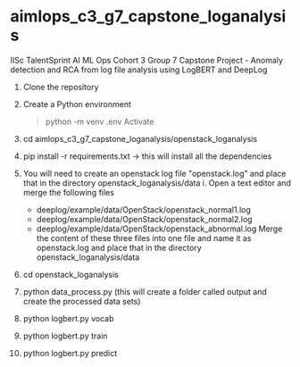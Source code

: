 # aimlops_c3_g7_capstone_loganalysis
IISc TalentSprint AI ML Ops Cohort 3 Group 7 Capstone Project - Anomaly detection and RCA from log file analysis using LogBERT and DeepLog 

1. Clone the repository
2. Create a Python environment
   >python -m venv .env
   >Activate
3. cd aimlops_c3_g7_capstone_loganalysis/openstack_loganalysis
4. pip install -r requirements.txt -> this will install all the dependencies
5. You will need to create an openstack log file "openstack.log" and place that in the directory openstack_loganalysis/data
   i. Open a text editor and merge the following files
   - deeplog/example/data/OpenStack/openstack_normal1.log
   - deeplog/example/data/OpenStack/openstack_normal2.log
   - deeplog/example/data/OpenStack/openstack_abnormal.log
   Merge the content of these three files into one file and name it as openstack.log and place that in the directory openstack_loganalysis/data

6. cd openstack_loganalysis
7. python data_process.py (this will create a folder called output and create the processed data sets)
8. python logbert.py vocab
9. python logbert.py train
10. python logbert.py predict
